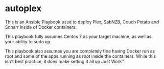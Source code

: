 # autoplex

This is an Ansible Playbook used to deploy Plex, SabNZB, Couch Potato and Sonarr inside of Docker containers.

This playbook fully assumes Centos 7 as your target machine, as well as your ability to sudo up.

This playbook also assumes you are completely fine having Docker run as root and some of the apps running as root inside the containers.
While this isn't best practice, it does make setting it all up Just Work™.

